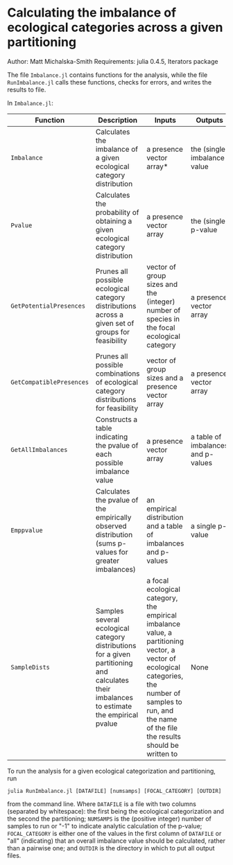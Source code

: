 # Calculating the imbalance of ecological categories across a given partitioning
Author: Matt Michalska-Smith
Requirements: julia 0.4.5, Iterators package

The file `Imbalance.jl` contains functions for the analysis, while the file
`RunImbalance.jl` calls these functions, checks for errors, and writes the
results to file.

In `Imbalance.jl`:

| Function | Description | Inputs | Outputs |
|----------|----------------------|------------------------|--------|
| `Imbalance` | Calculates the imbalance of a given ecological category distribution | a presence vector array* | the (single) imbalance value |
| `Pvalue` | Calculates the probability of obtaining a given ecological category distribution | a presence vector array | the (single) p-value |
| `GetPotentialPresences` | Prunes all possible ecological category distributions across a given set of groups for feasibility | vector of group sizes and the (integer) number of species in the focal ecological category | a presence vector array |
| `GetCompatiblePresences` | Prunes all possible combinations of ecological category distributions for feasibility | vector of group sizes and a presence vector array | a presence vector array |
| `GetAllImbalances` | Constructs a table indicating the pvalue of each possible imbalance value | a presence vector array | a table of imbalances and p-values |
| `Emppvalue` | Calculates the pvalue of the empirically observed distribution (sums p-values for greater imbalances) | an empirical distribution and a table of imbalances and p-values | a single p-value |
| `SampleDists` | Samples several ecological category distributions for a given partitioning and calculates their imbalances to estimate the empirical pvalue | a focal ecological category, the empirical imbalance value, a partitioning vector, a vector of ecological categories, the number of samples to run, and the name of the file the results should be written to | None |

To run the analysis for a given ecological categorization and partitioning, run

    julia RunImbalance.jl [DATAFILE] [numsamps] [FOCAL_CATEGORY] [OUTDIR]

from the command line. Where `DATAFILE` is a file with two columns (separated by
whitespace): the first being the ecological categorization and the second the
partitioning; `NUMSAMPS` is the (positive integer) number of samples to run or
"-1" to indicate analytic calculation of the p-value; `FOCAL_CATEGORY` is
either one of the values in the first column of `DATAFILE` or "all" (indicating)
that an overall imbalance value should be calculated, rather than a pairwise one;
and `OUTDIR` is the directory in which to put all output files.
